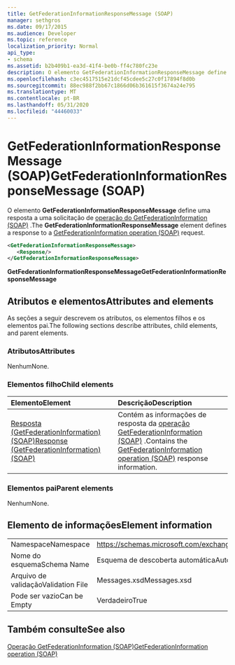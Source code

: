 ```yaml
---
title: GetFederationInformationResponseMessage (SOAP)
manager: sethgros
ms.date: 09/17/2015
ms.audience: Developer
ms.topic: reference
localization_priority: Normal
api_type:
- schema
ms.assetid: b2b409b1-ea3d-41f4-be0b-ff4c780fc23e
description: O elemento GetFederationInformationResponseMessage define uma resposta a uma solicitação de operação do GetFederationInformation (SOAP).
ms.openlocfilehash: c3ec4517515e21dcf45cdee5c27c0f17894f8d0b
ms.sourcegitcommit: 88ec988f2bb67c1866d06b361615f3674a24e795
ms.translationtype: MT
ms.contentlocale: pt-BR
ms.lasthandoff: 05/31/2020
ms.locfileid: "44460033"
---
```

# <a name="getfederationinformationresponsemessage-soap"></a><span data-ttu-id="c3729-103">GetFederationInformationResponseMessage (SOAP)</span><span class="sxs-lookup"><span data-stu-id="c3729-103">GetFederationInformationResponseMessage (SOAP)</span></span>

<span data-ttu-id="c3729-104">O elemento **GetFederationInformationResponseMessage** define uma resposta a uma solicitação de [operação do GetFederationInformation (SOAP)](getfederationinformation-operation-soap.md) .</span><span class="sxs-lookup"><span data-stu-id="c3729-104">The **GetFederationInformationResponseMessage** element defines a response to a [GetFederationInformation operation (SOAP)](getfederationinformation-operation-soap.md) request.</span></span> 
  
```XML
<GetFederationInformationResponseMessage>
   <Response/>
</GetFederationInformationResponseMessage>
```

 <span data-ttu-id="c3729-105">**GetFederationInformationResponseMessage**</span><span class="sxs-lookup"><span data-stu-id="c3729-105">**GetFederationInformationResponseMessage**</span></span>
## <a name="attributes-and-elements"></a><span data-ttu-id="c3729-106">Atributos e elementos</span><span class="sxs-lookup"><span data-stu-id="c3729-106">Attributes and elements</span></span>

<span data-ttu-id="c3729-107">As seções a seguir descrevem os atributos, os elementos filhos e os elementos pai.</span><span class="sxs-lookup"><span data-stu-id="c3729-107">The following sections describe attributes, child elements, and parent elements.</span></span>
  
### <a name="attributes"></a><span data-ttu-id="c3729-108">Atributos</span><span class="sxs-lookup"><span data-stu-id="c3729-108">Attributes</span></span>

<span data-ttu-id="c3729-109">Nenhum</span><span class="sxs-lookup"><span data-stu-id="c3729-109">None.</span></span>
  
### <a name="child-elements"></a><span data-ttu-id="c3729-110">Elementos filho</span><span class="sxs-lookup"><span data-stu-id="c3729-110">Child elements</span></span>

|<span data-ttu-id="c3729-111">**Elemento**</span><span class="sxs-lookup"><span data-stu-id="c3729-111">**Element**</span></span>|<span data-ttu-id="c3729-112">**Descrição**</span><span class="sxs-lookup"><span data-stu-id="c3729-112">**Description**</span></span>|
|:-----|:-----|
|[<span data-ttu-id="c3729-113">Resposta (GetFederationInformation) (SOAP)</span><span class="sxs-lookup"><span data-stu-id="c3729-113">Response (GetFederationInformation) (SOAP)</span></span>](response-getfederationinformationsoap.md) <br/> |<span data-ttu-id="c3729-114">Contém as informações de resposta da [operação GetFederationInformation (SOAP)](getfederationinformation-operation-soap.md) .</span><span class="sxs-lookup"><span data-stu-id="c3729-114">Contains the [GetFederationInformation operation (SOAP)](getfederationinformation-operation-soap.md) response information.</span></span>  <br/> |
   
### <a name="parent-elements"></a><span data-ttu-id="c3729-115">Elementos pai</span><span class="sxs-lookup"><span data-stu-id="c3729-115">Parent elements</span></span>

<span data-ttu-id="c3729-116">Nenhum</span><span class="sxs-lookup"><span data-stu-id="c3729-116">None.</span></span>
  
## <a name="element-information"></a><span data-ttu-id="c3729-117">Elemento de informações</span><span class="sxs-lookup"><span data-stu-id="c3729-117">Element information</span></span>

|||
|:-----|:-----|
|<span data-ttu-id="c3729-118">Namespace</span><span class="sxs-lookup"><span data-stu-id="c3729-118">Namespace</span></span>  <br/> |https://schemas.microsoft.com/exchange/2010/Autodiscover  <br/> |
|<span data-ttu-id="c3729-119">Nome do esquema</span><span class="sxs-lookup"><span data-stu-id="c3729-119">Schema Name</span></span>  <br/> |<span data-ttu-id="c3729-120">Esquema de descoberta automática</span><span class="sxs-lookup"><span data-stu-id="c3729-120">Autodiscover schema</span></span>  <br/> |
|<span data-ttu-id="c3729-121">Arquivo de validação</span><span class="sxs-lookup"><span data-stu-id="c3729-121">Validation File</span></span>  <br/> |<span data-ttu-id="c3729-122">Messages.xsd</span><span class="sxs-lookup"><span data-stu-id="c3729-122">Messages.xsd</span></span>  <br/> |
|<span data-ttu-id="c3729-123">Pode ser vazio</span><span class="sxs-lookup"><span data-stu-id="c3729-123">Can be Empty</span></span>  <br/> |<span data-ttu-id="c3729-124">Verdadeiro</span><span class="sxs-lookup"><span data-stu-id="c3729-124">True</span></span>  <br/> |
   
## <a name="see-also"></a><span data-ttu-id="c3729-125">Também consulte</span><span class="sxs-lookup"><span data-stu-id="c3729-125">See also</span></span>



[<span data-ttu-id="c3729-126">Operação GetFederationInformation (SOAP)</span><span class="sxs-lookup"><span data-stu-id="c3729-126">GetFederationInformation operation (SOAP)</span></span>](getfederationinformation-operation-soap.md)

